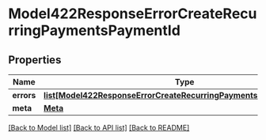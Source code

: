# Model422ResponseErrorCreateRecurringPaymentsPaymentId

## Properties
Name | Type | Description | Notes
------------ | ------------- | ------------- | -------------
**errors** | [**list[Model422ResponseErrorCreateRecurringPaymentsPaymentIdErrors]**](Model422ResponseErrorCreateRecurringPaymentsPaymentIdErrors.md) |  | 
**meta** | [**Meta**](Meta.md) |  | [optional] 

[[Back to Model list]](../README.md#documentation-for-models) [[Back to API list]](../README.md#documentation-for-api-endpoints) [[Back to README]](../README.md)

